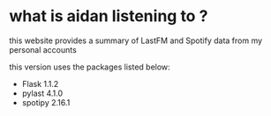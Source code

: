 # what is aidan listening to ?

this website provides a summary of LastFM and Spotify data from my personal accounts

this version uses the packages listed below:
- Flask 1.1.2
- pylast 4.1.0
- spotipy 2.16.1



